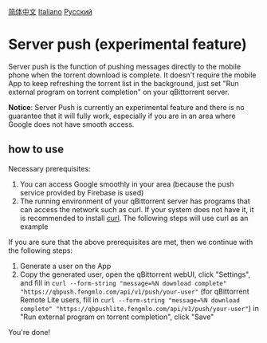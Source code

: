 [简体中文](server_push_zh.md)
[Italiano](server_push_it.md)
[Русский](server_push_ru.md)
# Server push (experimental feature)
Server push is the function of pushing messages directly to the mobile phone when the torrent download is complete. It doesn't require the mobile App to keep refreshing the torrent list in the background, just set "Run external program on torrent completion" on your qBittorrent server.

**Notice**: 
Server Push is currently an experimental feature and there is no guarantee that it will fully work, especially if you are in an area where Google does not have smooth access.

## how to use
Necessary prerequisites:
1. You can access Google smoothly in your area (because the push service provided by Firebase is used)
2. The running environment of your qBittorrent server has programs that can access the network such as curl. If your system does not have it, it is recommended to install [curl](https://curl.se/). The following steps will use curl as an example

If you are sure that the above prerequisites are met, then we continue with the following steps:
1. Generate a user on the App
2. Copy the generated user, open the qBittorrent webUI, click "Settings", and fill in `curl --form-string "message=%N download complete" "https://qbpush.fengmlo.com/api/v1/push/your-user"` (for qBittorrent Remote Lite users, fill in `curl --form-string "message=%N download complete" "https://qbpushlite.fengmlo.com/api/v1/push/your-user"`) in "Run external program on torrent completion", click "Save"

You're done!
